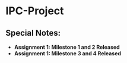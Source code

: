 # IPC-Project

## **Special Notes:**
* **Assignment 1: Milestone 1 and 2 Released**
* **Assignment 1: Milestone 3 and 4 Released**
